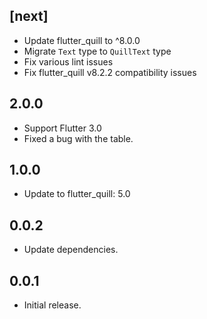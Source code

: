 ## [next]

* Update flutter_quill to ^8.0.0
* Migrate `Text` type to `QuillText` type
* Fix various lint issues
* Fix flutter_quill v8.2.2 compatibility issues

## 2.0.0

* Support Flutter 3.0
* Fixed a bug with the table. 

## 1.0.0

* Update to flutter_quill: 5.0

## 0.0.2

* Update dependencies.

## 0.0.1

* Initial release.